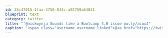 ```yaml
---
id: 35c47015-1faa-4750-843c-a92759a64831
blueprint: text
category: twitter
title: "'@nickwynja Sounds like a Bootcamp 4.0 issue ow.ly/acuxJ"
caption: '<span class="username username_linked">@<a href="https://twitter.com/nickwynja" title="Nick Wynja">nickwynja</a></span> Sounds like a Bootcamp 4.0 issue <a href="http://ow.ly/acuxJ" title="http://ow.ly/acuxJ" class="link link_untco">ow.ly/acuxJ</a>'
---
```

